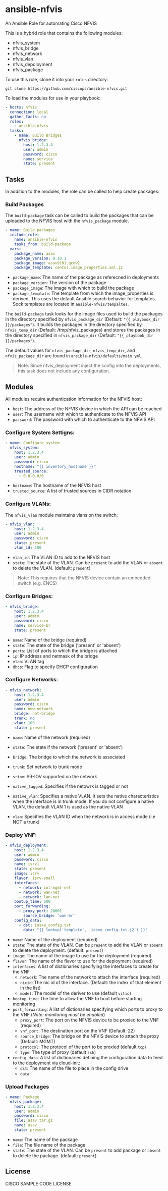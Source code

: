 # ansible-nfvis

An Ansible Role for automating Cisco NFVIS

This is a hybrid role that contains the following modules:

- nfvis_system
- nfvis_bridge
- nfvis_network
- nfvis_vlan
- nfvis_depoloyment
- nfvis_package

To use this role, clone it into your `roles` directory:

```
git clone https://github.com/ciscops/ansible-nfvis.git
```

To load the modules for use in your playbook:

```yaml
- hosts: nfvis
  connection: local
  gather_facts: no
  roles:
    - ansible-nfvis
  tasks:
    - name: Build Bridges
      nfvis_bridge:
        host: 1.2.3.4
        user: admin
        password: cisco
        name: service
        state: present
```

## Tasks
In addition to the modules, the role can be called to help create packages:

### Build Packages

The `build-package` task can be called to build the packages that can be uploaded to the NFVIS host with the `nfvis_package` module.

```yaml
- name: Build packages
  include_role:
    name: ansible-nfvis
    tasks_from: build-package
  vars:
    package_name: asav
    package_version: 9.10.1
    package_image: asav9101.qcow2
    package_template: centos.image_properties.xml.j2
```

* `package_name`: The name of the package as referecned in deployments
* `package_version`: The version of the package
* `package_image`: The image with which to build the package
* `package_template`: The template from which the image_properties is derived.  This uses the default Ansible search
behavior for templates.  Sock templates are located in `ansible-nfvis/tempaltes`.

The `build-package` task looks for the image files used to build the packages in the directory specified by `nfvis_package_dir` (Default: `"{{ playbook_dir }}/packages"`).
It builds the packages in the directory specified by `nfvis_temp_dir` (Default: /tmp/nfvis_packages) and stores the packages
in the directory specified in `nfvis_package_dir` (Default: `"{{ playbook_dir }}/packages"`).

The default values for `nfvis_package_dir`, `nfvis_temp_dir`, and `nfvis_package_dir` are found in `ansible-nfvis/defaults/main.yml`.

>Note: Since nfvis_deployment inject the config into the deployments, this task does not include any configuration.

## Modules

All modules require authentication information for the NFVIS host:
* `host`: The address of the NFVIS device in which the API can be reached
* `user`: The username with which to authenticate to the NFVIS API
* `password`: The password with which to authenticate to the NFVIS API

### Configure System Settigns:
```yaml
- name: Configure system
  nfvis_system:
    host: 1.2.3.4
    user: admin
    password: cisco
    hostname: "{{ inventory_hostname }}"
    trusted_source:
      - 0.0.0.0/0
```

* `hostname`: The hostname of the NFVIS host
* `trusted_source`: A list of trusted sources in CIDR notation

### Configure VLANs:

The `nfvis_vlan` module maintains vlans on the switch:
```yaml
- nfvis_vlan:
    host: 1.2.3.4
    user: admin
    password: cisco
    state: present
    vlan_id: 100
```

* `vlan_id`: The VLAN ID to add to the NFVIS host
* `state`: The state of the VLAN.  Can be `present` to add the VLAN or `absent` to delete the VLAN. (default: `present`)

>Note: This requires that the NFVIS device contain an embedded switch (e.g. ENCS)

### Configure Bridges:
```yaml
- nfvis_bridge:
    host: 1.2.3.4
    user: admin
    password: cisco
    name: service-br
    state: present
```

* `name`: Name of the bridge (required)
* `state`: The state of the bridge ('present' or 'absent')
* `ports`: List of ports to which the bridge is attached
* `ip`: IP address and netmask of the bridge
* `vlan`: VLAN tag
* `dhcp`: Flag to specify DHCP configuration

### Configure Networks:
```yaml
- nfvis_network:
    host: 1.2.3.4
    user: admin
    password: cisco
    name: new-network
    bridge: net-bridge
    trunk: no
    vlan: 100
    state: present
```

* `name`: Name of the network (required)
* `state`: The state if the network ('present' or 'absent')
* `bridge`: The bridge to which the network is associated
* `trunk`: Set network to trunk mode
* `sriov`: SR-IOV supported on the network
* `native_tagged`: Specifies if the netowrk is tagged or not
* `native_vlan`: Specifies a native VLAN. It sets the native characteristics when the interface is in trunk mode. If you do not configure a native VLAN, the default VLAN 1 is used as the native VLAN

* `vlan`: Specifies the VLAN ID when the network is in access mode (i.e NOT a trunk)

### Deploy VNF:
```yaml
- nfvis_deployment:
    host: 1.2.3.4
    user: admin
    password: cisco
    name: isrv1
    state: present
    image: isrv
    flavor: isrv-small
    interfaces:
      - network: int-mgmt-net
      - network: wan-net
      - network: lan-net
    bootup_time: 600
    port_forwarding:
      - proxy_port: 20001
        source_bridge: 'wan-br'
    config_data:
      - dst: iosxe_config.txt
        data: "{{ lookup('template', 'iosxe_config.txt.j2') }}"
```

* `name`: Name of the deployment (required)
* `state`: The state of the VLAN.  Can be `present` to add the VLAN or `absent` to delete the deployment. (default: `present`)
* `image`: The name of the image to use for the deployment (required)
* `flavor`: The name of the flavor to use for the deployment (required)
* `interfaces`: A list of dictionaries specifying the interfaces to create for the VNF
    * `network`: The name of the network to attach the interface (required)
    * `nicid`: The nic id of the interface.  (Default: the index of that element in the list)
    * `model`: The model of the deriver to use (default `vitio`)
* `bootup_time`: The time to allow the VNF to boot before starting monitoring
* `port_forwarding`: A list of dictionaries specifying which ports to proxy to the VNF (_Note: monitoring must be enabled_)
    * `proxy_port`: The port on the NFVIS device to be proxied to the VNF (required)
    * `vnf_port`: The destination port on the VNF (Default: 22)
    * `source_bridge`: The bridge on the NFVIS device to attach the proxy (Default: MGMT)
    * `protocol`: The protocol of the port to be proxied (default `tcp`)
    * `type`: The type of proxy (default `ssh`)
* `config_data`: A list of dictionaries defining the configuration data to feed to the deployment via cloud-init:
    * `dst`: The name of the file to place in the config drive
    * `data`

### Upload Packages
```yaml
- name: Package
  nfvis_package:
    host: 1.2.3.4
    user: admin
    password: cisco
    file: asav.tar.gz
    name: asav
    state: present
```

* `name`: The name of the package
* `file`: The file name of the package
* `state`: The state of the VLAN.  Can be `present` to add package or `absent` to delete the package. (default: `present`)

License
-------

CISCO SAMPLE CODE LICENSE